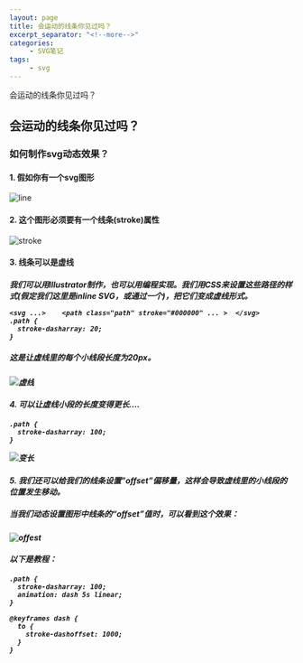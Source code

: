 ```yaml
---
layout: page
title: 会运动的线条你见过吗？
excerpt_separator: "<!--more-->"
categories:
     - SVG笔记
tags:
     - svg
---
```

会运动的线条你见过吗？
<!--more-->

## 会运动的线条你见过吗？
### 如何制作svg动态效果？
#### 1. 假如你有一个svg图形
![line](http://www.webhek.com/wordpress/wp-content/uploads/2014/02/svg-shape.png)
#### 2. 这个图形必须要有一个线条(stroke)属性
![stroke](http://www.webhek.com/wordpress/wp-content/uploads/2014/02/svg-path-604x266.png)
#### 3. 线条可以是虚线
##### 我们可以用Illustrator制作，也可以用编程实现。我们用CSS来设置这些路径的样式(假定我们这里是inline SVG，或通过一个<object>)，把它们变成虚线形式。

```
<svg ...>    <path class="path" stroke="#000000" ... >  </svg>
.path {
  stroke-dasharray: 20;
}
```
##### 这是让虚线里的每个小线段长度为20px。
![虚线](http://www.webhek.com/wordpress/wp-content/uploads/2014/02/dashed-shape.png)
#### 4. 可以让虚线小段的长度变得更长….
```
.path {
  stroke-dasharray: 100;
}
```
![变长](http://www.webhek.com/wordpress/wp-content/uploads/2014/02/long-dashes.png)
#### 5. 我们还可以给我们的线条设置”offset”偏移量，这样会导致虚线里的小线段的位置发生移动。
##### 当我们动态设置图形中线条的“offset”值时，可以看到这个效果：
![offest](http://www.webhek.com/wordpress/wp-content/uploads/2014/02/animate-stroke.gif)
#### 以下是教程：
```
.path {
  stroke-dasharray: 100;
  animation: dash 5s linear;
}

@keyframes dash {
  to {
    stroke-dashoffset: 1000;
  }
}
```